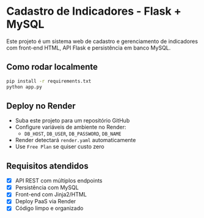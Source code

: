 # Cadastro de Indicadores - Flask + MySQL

Este projeto é um sistema web de cadastro e gerenciamento de indicadores com front-end HTML, API Flask e persistência em banco MySQL.

## Como rodar localmente

```bash
pip install -r requirements.txt
python app.py
```

## Deploy no Render

- Suba este projeto para um repositório GitHub
- Configure variáveis de ambiente no Render:
  - `DB_HOST`, `DB_USER`, `DB_PASSWORD`, `DB_NAME`
- Render detectará `render.yaml` automaticamente
- Use `Free Plan` se quiser custo zero

## Requisitos atendidos

- [x] API REST com múltiplos endpoints
- [x] Persistência com MySQL
- [x] Front-end com Jinja2/HTML
- [x] Deploy PaaS via Render
- [x] Código limpo e organizado
